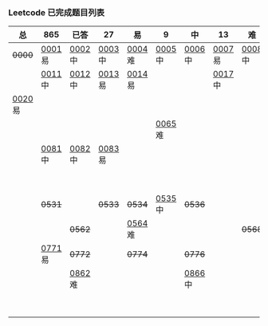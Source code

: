 ### Leetcode 已完成题目列表
| 总 | 865 | 已答 | 27 | 易 | 9 | 中 | 13 | 难 | 5 |
|----|----|----|----|----|----|----|----|----|----|
| ~~0000~~ |[0001](done/0001-0100/0001.two-sum.js)易|[0002](done/0001-0100/0002.add-two-numbers.js)中|[0003](done/0001-0100/0003.longest-substring-without-repeating-characters.js)中|[0004](done/0001-0100/0004.median-of-two-sorted-arrays.js)难|[0005](done/0001-0100/0005.longest-palindromic-substring.js)中|[0006](done/0001-0100/0006.zigzag-conversion.js)中|[0007](done/0001-0100/0007.reverse-integer.js)易|[0008](done/0001-0100/0008.string-to-integer-atoi.js)中|[0009](done/0001-0100/0009.palindrome-number.js)易|
| |[0011](done/0001-0100/0011.container-with-most-water.js)中|[0012](done/0001-0100/0012.integer-to-roman.js)中|[0013](done/0001-0100/0013.roman-to-integer.js)易|[0014](done/0001-0100/0014.longest-common-prefix.js)易| | |[0017](done/0001-0100/0017.letter-combinations-of-a-phone-number.js)中| | |
|[0020](done/0001-0100/0020.valid-parentheses.js)易| | | | | | | | |[0029](done/0001-0100/0029.divide-two-integers.js)中|
| | | | | |[0065](done/0001-0100/0065.valid-number.js)难| | | | |
| |[0081](done/0001-0100/0081.search-in-rotated-sorted-array-ii.js)中|[0082](done/0001-0100/0082.remove-duplicates-from-sorted-list-ii.js)中|[0083](done/0001-0100/0083.remove-duplicates-from-sorted-list.js)易| | | | | | |
| | | | | | | | | |[0149](done/0101-0200/0149.max-points-on-a-line.js)难|
| | ~~0531~~ | | ~~0533~~ | ~~0534~~ |[0535](done/0501-0600/0535.encode-and-decode-tinyurl.js)中| ~~0536~~ | | | |
| | | ~~0562~~ | |[0564](done/0501-0600/0564.find-the-closest-palindrome.js)难| | | | ~~0568~~ | ~~0569~~ |
| |[0771](done/0701-0800/0771.jewels-and-stones.js)易| ~~0772~~ | | ~~0774~~ | | ~~0776~~ | | | |
| | |[0862](done/0801-0900/0862.shortest-subarray-with-sum-at-least-k.js)难| | | |[0866](done/0801-0900/0866.prime-palindrome.js)中| | | |
| | | | | | | | | |[1009](done/1001-1100/1009.complement-of-base-10-integer.js)易|